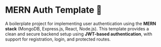 # MERN Auth Template 🔐

A boilerplate project for implementing user authentication using the **MERN stack** (MongoDB, Express.js, React, Node.js). This template provides a clean and secure backend setup using **JWT-based authentication**, with support for registration, login, and protected routes.
